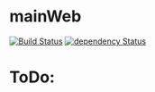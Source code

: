 # mainWeb
[![Build Status](https://travis-ci.org/onebytecode/mainWeb.svg?branch=develop)](https://travis-ci.org/onebytecode/mainWeb)
[![dependency Status](https://david-dm.org/onebytecode/mainWeb.svg)](https://david-dm.org/onebytecode/mainWeb#info=dependencies)
# ToDo:

